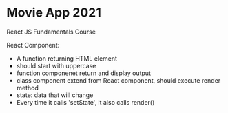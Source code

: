 # Movie App 2021

React JS Fundamentals Course

React Component:

- A function returning HTML element
- should start with uppercase
- function componenet return and display output
- class component extend from React component, should execute render method
- state: data that will change
- Every time it calls 'setState', it also calls render()
